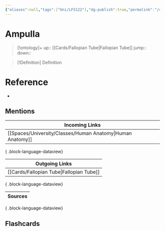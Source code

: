 ```yaml
---
{"aliases":null,"tags":["Uni/LFS122"],"dg-publish":true,"permalink":"/cards/ampulla/","dgPassFrontmatter":true}
---
```


# Ampulla

> [!ontology]+
> up:: [[Cards/Fallopian Tube\|Fallopian Tube]]
> jump:: 
> down:: 

> [!Definition] Definition
> 

# Reference
- 

## Mentions
| Incoming Links                                                |
| ------------------------------------------------------------- |
| [[Spaces/University/Classes/Human Anatomy\|Human Anatomy]] |

{ .block-language-dataview}

| Outgoing Links                              |
| ------------------------------------------- |
| [[Cards/Fallopian Tube\|Fallopian Tube]] |

{ .block-language-dataview}

| Sources |
| ------- |

{ .block-language-dataview}

## Flashcards
